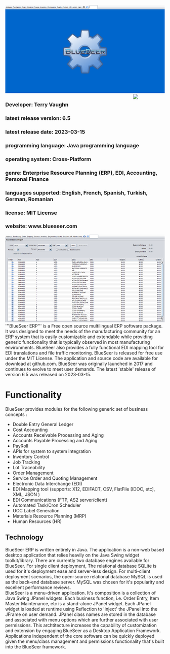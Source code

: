 <img src="https://github.com/blueseerERP/blueseer/blob/master/src/images/market1.png" alt="Free ERP">
<!-- <img class="logo" width="100px" height="100px" src="https://www.blueseer.com/img/bs.png" alt="Free ERP"> -->
<a href="https://foojay.io/today/works-with-openjdk"><img align="right" src="https://github.com/foojayio/badges/raw/main/works_with_openjdk/Works-with-OpenJDK.png" width="100"></a>
<h3>Developer: Terry Vaughn</h3>
<h3>latest release version: 6.5</h3>
<h3>latest release date: 2023-03-15</h3>
<h3>programming language: Java programming language</h3> 
<h3>operating system: Cross-Platform</h3>
<h3>genre:  Enterprise Resource Planning (ERP), EDI, Accounting, Personal Finance</h3> 
<h3>languages supported: English, French, Spanish, Turkish, German, Romanian</h3>
<h3>license: MIT License</h3>
<h3>website: www.blueseer.com</h3>



<img src="https://github.com/blueseerERP/blueseer/blob/master/src/images/market2.png" alt="Free ERP image 2">
'''BlueSeer ERP''' is a Free open source multilingual ERP software package.  It was designed to meet the needs of
the manufacturing community for an ERP system that is easily customizable and
extendable while providing generic functionality that is typically observed in
most manufacturing environments.  BlueSeer also provides a fully functional EDI mapping tool for EDI translations and file traffic monitoring. 
BlueSeer is released for free use under the MIT License.   The application and source code
are available for download at github.com. BlueSeer was originally launched in 2017 and continues to evolve to meet user demands.
The latest 'stable' release of version 6.5 was released on 2023-03-15.</br>

<h1>Functionality</h1>

BlueSeer provides modules for the following generic set of business concepts : 
* Double Entry General Ledger
* Cost Accounting
* Accounts Receivable Processing and Aging
* Accounts Payable Processing and Aging
* PayRoll
* APIs for system to system integration
* Inventory Control
* Job Tracking
* Lot Traceability
* Order Management
* Service Order and Quoting Management
* Electronic Data Interchange (EDI)
* EDI Mapping tool (supports: X12, EDIFACT, CSV, FlatFile [IDOC, etc], XML, JSON )
* EDI Communications (FTP, AS2 server/client)
* Automated Task/Cron Scheduler
* UCC Label Generation
* Materials Resource Planning (MRP)
* Human Resources (HR)

<h2>Technology</h2>
BlueSeer ERP is written entirely in Java.  The application is a non-web based
desktop application that relies heavily on the Java Swing widget
toolkit/library.  There are currently two database engines available for
BlueSeer. 
For single client deployment, The relational database SQLite is used for
it's deployment ease and server-less design.  For multi-client
deployment scenarios, the open-source relational database MySQL is used as the
back-end database server.  MySQL was chosen for it's popularity and excellent
performance
reviews.  
</br>
BlueSeer is a menu-driven application.  It's composition is a collection of Java Swing
JPanel widgets.  Each business function, i.e. Order Entry, Item Master
Maintenance, etc is a stand-alone JPanel widget.  Each JPanel widget is loaded
at runtime using Reflection to 'inject' the JPanel
into the JFrame on user
demand.  JPanel class names are stored in the database and associated
with  menu options which are further associated with user permissions.  This
archtitecture increases the capability of customization and extension by
engaging BlueSeer as
a Desktop Application Framework.  Applications independent of the core
software can be quickly deployed 
given the menu/class management and
permissions functionality that's built into the BlueSeer framework.
</br>


